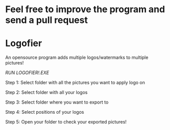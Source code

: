 # Feel free to improve the program and send a pull request
# Logofier
An opensource program adds multiple logos/watermarks to multiple pictures!


*RUN LOGOFIER!.EXE*

Step 1:
  Select folder with all the pictures you want to apply logo on

Step 2:
  Select folder with all your logos
  
Step 3:
  Select folder where you want to export to
  
Step 4:
  Select positions of your logos
  
Step 5:
  Open your folder to check your exported pictures!
